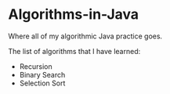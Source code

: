 # Algorithms-in-Java

Where all of my algorithmic Java practice goes.

The list of algorithms that I have learned:

- Recursion
- Binary Search
- Selection Sort
